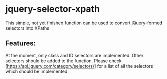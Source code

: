 # jquery-selector-xpath
This simple, not yet finished function can be used to convert jQuery-formed selectors into XPaths 

## Features:
At the moment, only class and ID selectors are implemented. Other selectors should be added to the function.
Please check [https://api.jquery.com/category/selectors/] for a list of all the selectors which should be implemented.
